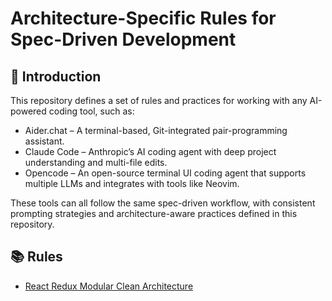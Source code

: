 # Architecture-Specific Rules for Spec-Driven Development

## 📘 Introduction

This repository defines a set of rules and practices for working with any AI-powered coding tool, such as:

- Aider.chat – A terminal-based, Git-integrated pair-programming assistant.
- Claude Code – Anthropic’s AI coding agent with deep project understanding and multi-file edits.
- Opencode – An open-source terminal UI coding agent that supports multiple LLMs and integrates with tools like Neovim.

These tools can all follow the same spec-driven workflow, with consistent prompting strategies and architecture-aware practices defined in this repository.

## 📚 Rules

- [React Redux Modular Clean Architecture](rules/react-redux-modular-clean-architecture/)
